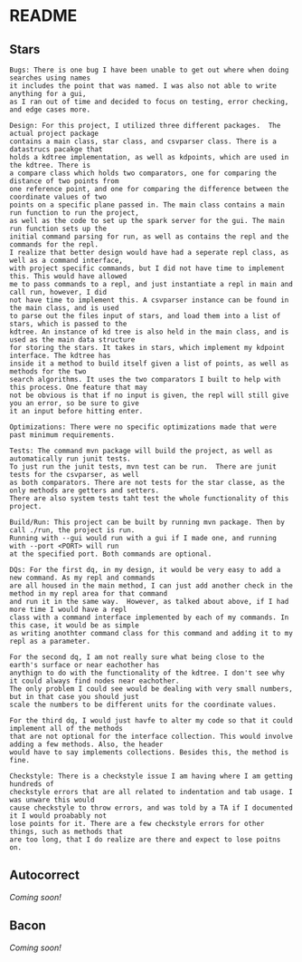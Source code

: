 # README

## Stars

	Bugs: There is one bug I have been unable to get out where when doing searches using names
	it includes the point that was named. I was also not able to write anything for a gui, 
	as I ran out of time and decided to focus on testing, error checking, and edge cases more.

	Design: For this project, I utilized three different packages.  The actual project package
	contains a main class, star class, and csvparser class. There is a datastrucs pacakge that
	holds a kdtree implementation, as well as kdpoints, which are used in the kdtree. There is
	a compare class which holds two comparators, one for comparing the distance of two points from
	one reference point, and one for comparing the difference between the coordinate values of two
	points on a specific plane passed in. The main class contains a main run function to run the project,
	as well as the code to set up the spark server for the gui. The main run function sets up the
	initial command parsing for run, as well as contains the repl and the commands for the repl.
	I realize that better design would have had a seperate repl class, as well as a command interface,
	with project specific commands, but I did not have time to implement this. This would have allowed
	me to pass commands to a repl, and just instantiate a repl in main and call run, however, I did
	not have time to implement this. A csvparser instance can be found in the main class, and is used
	to parse out the files input of stars, and load them into a list of stars, which is passed to the 
	kdtree. An instance of kd tree is also held in the main class, and is used as the main data structure 
	for storing the stars. It takes in stars, which implement my kdpoint interface. The kdtree has 
	inside it a method to build itself given a list of points, as well as methods for the two 
	search algorithms. It uses the two comparators I built to help with this process. One feature that may
	not be obvious is that if no input is given, the repl will still give you an error, so be sure to give
	it an input before hitting enter.

	Optimizations: There were no specific optimizations made that were past minimum requirements.

	Tests: The command mvn package will build the project, as well as automatically run junit tests. 
	To just run the junit tests, mvn test can be run.  There are junit tests for the csvparser, as well
	as both comparators. There are not tests for the star classe, as the only methods are getters and setters.
	There are also system tests taht test the whole functionality of this project.

	Build/Run: This project can be built by running mvn package. Then by call ./run, the project is run.
	Running with --gui would run with a gui if I made one, and running with --port <PORT> will run
	at the specified port. Both commands are optional.

	DQs: For the first dq, in my design, it would be very easy to add a new command. As my repl and commands
	are all housed in the main method, I can just add another check in the method in my repl area for that command
	and run it in the same way.  However, as talked about above, if I had more time I would have a repl
	class with a command interface implemented by each of my commands. In this case, it would be as simple
	as writing anothter command class for this command and adding it to my repl as a parameter.

	For the second dq, I am not really sure what being close to the earth's surface or near eachother has
	anythign to do with the functionality of the kdtree. I don't see why it could always find nodes near eachother.
	The only problem I could see would be dealing with very small numbers, but in that case you should just
	scale the numbers to be different units for the coordinate values.

	For the third dq, I would just havfe to alter my code so that it could implement all of the methods
	that are not optional for the interface collection. This would involve adding a few methods. Also, the header
	would have to say implements collections. Besides this, the method is fine.

	Checkstyle: There is a checkstyle issue I am having where I am getting hundreds of 
	checkstyle errors that are all related to indentation and tab usage. I was unware this would
	cause checkstyle to throw errors, and was told by a TA if I documented it I would proabably not
	lose points for it. There are a few checkstyle errors for other things, such as methods that
	are too long, that I do realize are there and expect to lose poitns on.  

## Autocorrect
_Coming soon!_

## Bacon
_Coming soon!_
